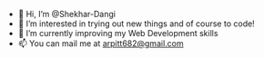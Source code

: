 - 👋 Hi, I’m @Shekhar-Dangi
- 👀 I’m interested in trying out new things and of course to code!
- 🌱 I’m currently improving my Web Development skills
- 📫 You can mail me at arpitt682@gmail.com

<!---
Shekhar-Dangi/Shekhar-Dangi is a ✨ special ✨ repository because its `README.md` (this file) appears on your GitHub profile.
You can click the Preview link to take a look at your changes.
--->
